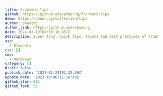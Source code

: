 ```yaml
---
title: Frontend Tips
github: https://github.com/phuocng/frontend-tips
demo: https://phuoc.ng/collection/tips
author: phuocng
author_link: https://github.com/phuocng
date: 2024-02-19T04:50:18.657Z
description: Super tiny, quick tips, tricks and best practices of front-end development
ssg:
  - Eleventy
css: []
cms:
  - Markdown
category: []
draft: false
publish_date: '2021-02-21T03:22:09Z'
update_date: '2023-10-06T11:16:48Z'
github_star: 611
github_fork: 53
---
```

